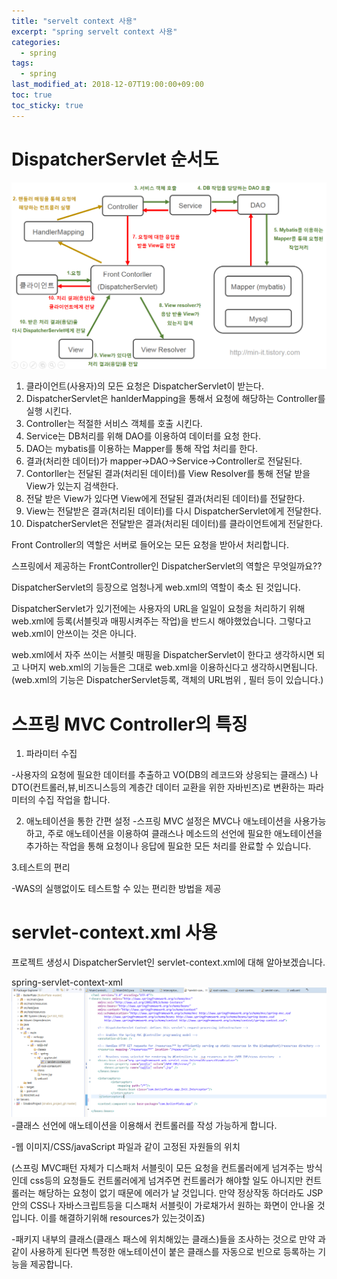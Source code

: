 ```yaml
---
title: "servelt context 사용"
excerpt: "spring servelt context 사용"
categories:
  - spring
tags:
  - spring
last_modified_at: 2018-12-07T19:00:00+09:00
toc: true
toc_sticky: true
---
```


# DispatcherServlet 순서도

![DispatcherServlet](/assets/image/spring_mvc_dispatcherServelt.png)
1. 클라이언트(사용자)의 모든 요청은 DispatcherServlet이 받는다.
2. DispatcherServlet은 hanlderMapping을 통해서 요청에 해당하는 Controller를 실행 시킨다.
3. Controller는 적절한 서비스 객체를 호출 시킨다.
4. Service는 DB처리를 위해  DAO를 이용하여 데이터를 요청 한다.
5. DAO는 mybatis를 이용하는 Mapper를 통해 작업 처리를 한다.
6. 결과(처리한 데이터)가 mapper->DAO->Service->Controller로 전달된다.
7. Contorller는 전달된 결과(처리된 데이터)를 View Resolver를 통해
전달 받을 View가 있는지 검색한다.
8. 전달 받은 View가 있다면 View에게 전달된 결과(처리된 데이터)를 전달한다.
9. View는 전달받은 결과(처리된 데이터)를 다시 DispatcherServlet에게 전달한다.
10. DispatcherServlet은 전달받은 결과(처리된 데이터)를 클라이언트에게 전달한다.

Front Controller의 역할은 서버로 들어오는 모든 요청을 받아서 처리합니다.

스프링에서 제공하는 FrontController인 DispatcherServlet의 역할은 무엇일까요??

DispatcherServlet의 등장으로 엄청나게 web.xml의 역할이 축소 된 것입니다.

DispatcherServlet가 있기전에는 사용자의 URL을 일일이 요청을 처리하기 위해
web.xml에 등록(서블릿과 매핑시켜주는 작업)을 반드시 해야했었습니다.
그렇다고 web.xml이 안쓰이는 것은 아니다.

web.xml에서 자주 쓰이는 서블릿 매핑을 DispatcherServlet이 한다고 생각하시면 되고
나머지 web.xml의 기능들은 그대로 web.xml을 이용하신다고 생각하시면됩니다.
(web.xml의 기능은 DispatcherServlet등록, 객체의 URL범위 , 필터 등이 있습니다.)

# 스프링 MVC Controller의 특징

1. 파라미터 수집

-사용자의 요청에 필요한 데이터를 추출하고
VO(DB의 레코드와 상응되는 클래스) 나 DTO(컨트롤러,뷰,비즈니스등의 계층간 데이터 교환을 위한 자바빈즈)로 변환하는 파라미터의 수집 작업을 합니다.


2. 애노테이션을 통한 간편 설정
-스프링 MVC 설정은 MVC나 애노테이션을 사용가능하고, 주로
애노테이션을 이용하여 클래스나 메소드의 선언에 필요한 애노테이션을 추가하는
작업을 통해 요청이나 응답에 필요한 모든 처리를 완료할 수 있습니다.



3.테스트의 편리

-WAS의 실행없이도 테스트할 수 있는 편리한 방법을 제공

# servlet-context.xml 사용

프로젝트 생성시 DispatcherServlet인
servlet-context.xml에 대해 알아보겠습니다.

spring-servlet-context-xml
![servelt-context](/assets/image/spring-servlet-context-xml.png)
<annotation-driven>
-클래스 선언에 애노테이션을 이용해서 컨트롤러를 작성 가능하게 합니다.

<resources>
-웹 이미지/CSS/javaScript 파일과 같이 고정된 자원들의 위치

(스프링 MVC패턴 자체가 디스패처 서블릿이 모든 요청을 컨트롤러에게 넘겨주는 방식인데 css등의 요청들도 컨트롤러에게 넘겨주면 컨트롤러가 해야할 일도 아니지만 컨트롤러는 해당하는 요청이 없기 때문에 에러가 날 것입니다. 만약 정상작동 하더라도 JSP안의 CSS나 자바스크립트등을 디스패처 서블릿이 가로채가서 원하는 화면이 안나올 것입니다. 이를 해결하기위해 resources가 있는것이죠)

<component-scan>

-패키지 내부의 클래스(클래스 패스에 위치해있는 클래스)들을 조사하는 것으로
만약 <annotation-driven>과 같이 사용하게 된다면
특정한 애노테이션이 붙은 클래스를 자동으로 빈으로 등록하는 기능을 제공합니다.
